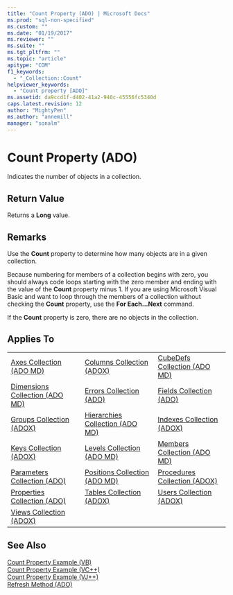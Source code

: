 ```yaml
---
title: "Count Property (ADO) | Microsoft Docs"
ms.prod: "sql-non-specified"
ms.custom: ""
ms.date: "01/19/2017"
ms.reviewer: ""
ms.suite: ""
ms.tgt_pltfrm: ""
ms.topic: "article"
apitype: "COM"
f1_keywords: 
  - "_Collection::Count"
helpviewer_keywords: 
  - "Count property [ADO]"
ms.assetid: da9ccd1f-d402-41a2-940c-45556fc5340d
caps.latest.revision: 12
author: "MightyPen"
ms.author: "annemill"
manager: "sonalm"
---
```

# Count Property (ADO)
Indicates the number of objects in a collection.  
  
## Return Value  
 Returns a **Long** value.  
  
## Remarks  
 Use the **Count** property to determine how many objects are in a given collection.  
  
 Because numbering for members of a collection begins with zero, you should always code loops starting with the zero member and ending with the value of the **Count** property minus 1. If you are using Microsoft Visual Basic and want to loop through the members of a collection without checking the **Count** property, use the **For Each...Next** command.  
  
 If the **Count** property is zero, there are no objects in the collection.  
  
## Applies To  
  
||||  
|-|-|-|  
|[Axes Collection (ADO MD)](../../../ado/reference/ado-md-api/axes-collection-ado-md.md)|[Columns Collection (ADOX)](../../../ado/reference/adox-api/columns-collection-adox.md)|[CubeDefs Collection (ADO MD)](../../../ado/reference/ado-md-api/cubedefs-collection-ado-md.md)|  
|[Dimensions Collection (ADO MD)](../../../ado/reference/ado-md-api/dimensions-collection-ado-md.md)|[Errors Collection (ADO)](../../../ado/reference/ado-api/errors-collection-ado.md)|[Fields Collection (ADO)](../../../ado/reference/ado-api/fields-collection-ado.md)|  
|[Groups Collection (ADOX)](../../../ado/reference/adox-api/groups-collection-adox.md)|[Hierarchies Collection (ADO MD)](../../../ado/reference/ado-md-api/hierarchies-collection-ado-md.md)|[Indexes Collection (ADOX)](../../../ado/reference/adox-api/indexes-collection-adox.md)|  
|[Keys Collection (ADOX)](../../../ado/reference/adox-api/keys-collection-adox.md)|[Levels Collection (ADO MD)](../../../ado/reference/ado-md-api/levels-collection-ado-md.md)|[Members Collection (ADO MD)](../../../ado/reference/ado-md-api/members-collection-ado-md.md)|  
|[Parameters Collection (ADO)](../../../ado/reference/ado-api/parameters-collection-ado.md)|[Positions Collection (ADO MD)](../../../ado/reference/ado-md-api/positions-collection-ado-md.md)|[Procedures Collection (ADOX)](../../../ado/reference/adox-api/procedures-collection-adox.md)|  
|[Properties Collection (ADO)](../../../ado/reference/ado-api/properties-collection-ado.md)|[Tables Collection (ADOX)](../../../ado/reference/adox-api/tables-collection-adox.md)|[Users Collection (ADOX)](../../../ado/reference/adox-api/users-collection-adox.md)|  
|[Views Collection (ADOX)](../../../ado/reference/adox-api/views-collection-adox.md)|||  
  
## See Also  
 [Count Property Example (VB)](../../../ado/reference/ado-api/count-property-example-vb.md)   
 [Count Property Example (VC++)](../../../ado/reference/ado-api/count-property-example-vc.md)   
 [Count Property Example (VJ++)](../../../ado/reference/ado-api/count-property-example-vj.md)   
 [Refresh Method (ADO)](../../../ado/reference/ado-api/refresh-method-ado.md)